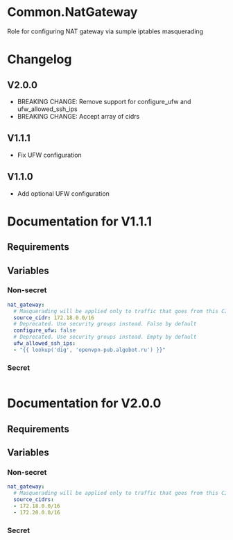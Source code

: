 # Common.NatGateway

Role for configuring NAT gateway via sumple iptables masquerading

# Changelog 

## V2.0.0

- BREAKING CHANGE: Remove support for configure_ufw and ufw_allowed_ssh_ips
- BREAKING CHANGE: Accept array of cidrs

## V1.1.1

- Fix UFW configuration

## V1.1.0

- Add optional UFW configuration

# Documentation for V1.1.1

## Requirements

## Variables

### Non-secret

```yaml
nat_gateway:
  # Masquerading will be applied only to traffic that goes from this CIDR
  source_cidr: 172.18.0.0/16
  # Deprecated. Use security groups instead. False by default
  configure_ufw: false
  # Deprecated. Use security groups instead. Empty by default
  ufw_allowed_ssh_ips: 
  - "{{ lookup('dig', 'openvpn-pub.algobot.ru') }}"  
```  

### Secret

```yaml

```

# Documentation for V2.0.0

## Requirements

## Variables

### Non-secret

```yaml
nat_gateway:
  # Masquerading will be applied only to traffic that goes from this CIDRs
  source_cidrs: 
  - 172.18.0.0/16
  - 172.20.0.0/16
```  

### Secret

```yaml

```
